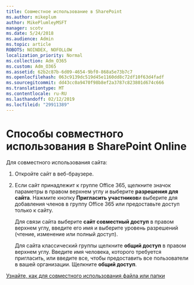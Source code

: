 ```yaml
---
title: Совместное использование в SharePoint
ms.author: mikeplum
author: MikePlumleyMSFT
manager: scotv
ms.date: 5/24/2018
ms.audience: Admin
ms.topic: article
ROBOTS: NOINDEX, NOFOLLOW
localization_priority: Normal
ms.collection: Adm_O365
ms.custom: Adm_O365
ms.assetid: 62b2c87b-6d09-4654-9bf0-868a5e73b7c7
ms.openlocfilehash: 063c9139dc519d45e1160dd8c72df10f63d4fadf
ms.sourcegitcommit: dd43cc0a9470f98b8ef2a3787c823801d674c666
ms.translationtype: MT
ms.contentlocale: ru-RU
ms.lasthandoff: 02/12/2019
ms.locfileid: "29911389"
---
```

# <a name="how-to-share-in-sharepoint-online"></a>Способы совместного использования в SharePoint Online

Для совместного использования сайта:
  
1. Откройте сайт в веб-браузере.
    
2. Если сайт принадлежит к группе Office 365, щелкните значок параметры в правом верхнем углу и выберите **разрешения для сайта**. Нажмите кнопку **Пригласить участников**и выберите для добавления членов в группу Office 365 или предоставьте доступ только к сайту. 
    
    Для связи сайта выберите **сайт совместный доступ** в правом верхнем углу, введите его имя и выберите уровень разрешений (чтение, изменение или полный доступ). 
    
    Для сайта классический группы щелкните **общий доступ** в правом верхнем углу. Введите имя человека, которого требуется пригласить, или введите все, чтобы предоставить все пользователи в вашей организации. Щелкните **общий доступ**.
    
[Узнайте, как для совместного использования файла или папки](https://go.microsoft.com/fwlink/?linkid=511430)
  

